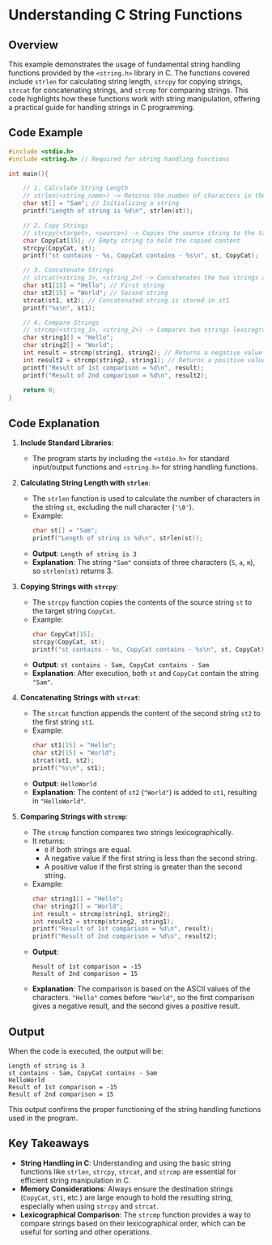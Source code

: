 # Understanding C String Functions

## Overview

This example demonstrates the usage of fundamental string handling functions provided by the `<string.h>` library in C. The functions covered include `strlen` for calculating string length, `strcpy` for copying strings, `strcat` for concatenating strings, and `strcmp` for comparing strings. This code highlights how these functions work with string manipulation, offering a practical guide for handling strings in C programming.

## Code Example

```c
#include <stdio.h> 
#include <string.h> // Required for string handling functions

int main(){

    // 1. Calculate String Length
    // strlen(<string_name>) -> Returns the number of characters in the string excluding the null character ('\0').
    char st[] = "Sam"; // Initializing a string
    printf("Length of string is %d\n", strlen(st)); 

    // 2. Copy Strings
    // strcpy(<target>, <source>) -> Copies the source string to the target string.
    char CopyCat[15]; // Empty string to hold the copied content
    strcpy(CopyCat, st); 
    printf("st contains - %s, CopyCat contains - %s\n", st, CopyCat);

    // 3. Concatenate Strings
    // strcat(<string_1>, <string_2>) -> Concatenates the two strings and stores the result in string_1.
    char st1[15] = "Hello"; // First string
    char st2[15] = "World"; // Second string
    strcat(st1, st2); // Concatenated string is stored in st1
    printf("%s\n", st1);

    // 4. Compare Strings
    // strcmp(<string_1>, <string_2>) -> Compares two strings lexicographically.
    char string1[] = "Hello";
    char string2[] = "World";
    int result = strcmp(string1, string2); // Returns a negative value if string1 < string2
    int result2 = strcmp(string2, string1); // Returns a positive value if string1 > string2
    printf("Result of 1st comparison = %d\n", result);
    printf("Result of 2nd comparison = %d\n", result2);
    
    return 0;
}
```

## Code Explanation

1. **Include Standard Libraries**:
   - The program starts by including the `<stdio.h>` for standard input/output functions and `<string.h>` for string handling functions.

2. **Calculating String Length with `strlen`**:
   - The `strlen` function is used to calculate the number of characters in the string `st`, excluding the null character (`'\0'`). 
   - Example:
     ```c
     char st[] = "Sam";
     printf("Length of string is %d\n", strlen(st)); 
     ```
   - **Output**: `Length of string is 3`
   - **Explanation**: The string `"Sam"` consists of three characters (`S`, `a`, `m`), so `strlen(st)` returns 3.

3. **Copying Strings with `strcpy`**:
   - The `strcpy` function copies the contents of the source string `st` to the target string `CopyCat`.
   - Example:
     ```c
     char CopyCat[15];
     strcpy(CopyCat, st); 
     printf("st contains - %s, CopyCat contains - %s\n", st, CopyCat);
     ```
   - **Output**: `st contains - Sam, CopyCat contains - Sam`
   - **Explanation**: After execution, both `st` and `CopyCat` contain the string `"Sam"`.

4. **Concatenating Strings with `strcat`**:
   - The `strcat` function appends the content of the second string `st2` to the first string `st1`.
   - Example:
     ```c
     char st1[15] = "Hello";
     char st2[15] = "World";
     strcat(st1, st2);
     printf("%s\n", st1);
     ```
   - **Output**: `HelloWorld`
   - **Explanation**: The content of `st2` (`"World"`) is added to `st1`, resulting in `"HelloWorld"`.

5. **Comparing Strings with `strcmp`**:
   - The `strcmp` function compares two strings lexicographically.
   - It returns:
     - `0` if both strings are equal.
     - A negative value if the first string is less than the second string.
     - A positive value if the first string is greater than the second string.
   - Example:
     ```c
     char string1[] = "Hello";
     char string2[] = "World";
     int result = strcmp(string1, string2);
     int result2 = strcmp(string2, string1);
     printf("Result of 1st comparison = %d\n", result);
     printf("Result of 2nd comparison = %d\n", result2);
     ```
   - **Output**:
     ```
     Result of 1st comparison = -15
     Result of 2nd comparison = 15
     ```
   - **Explanation**: The comparison is based on the ASCII values of the characters. `"Hello"` comes before `"World"`, so the first comparison gives a negative result, and the second gives a positive result.

## Output

When the code is executed, the output will be:

```
Length of string is 3
st contains - Sam, CopyCat contains - Sam
HelloWorld
Result of 1st comparison = -15
Result of 2nd comparison = 15
```

This output confirms the proper functioning of the string handling functions used in the program.

## Key Takeaways

- **String Handling in C**: Understanding and using the basic string functions like `strlen`, `strcpy`, `strcat`, and `strcmp` are essential for efficient string manipulation in C.
- **Memory Considerations**: Always ensure the destination strings (`CopyCat`, `st1`, etc.) are large enough to hold the resulting string, especially when using `strcpy` and `strcat`.
- **Lexicographical Comparison**: The `strcmp` function provides a way to compare strings based on their lexicographical order, which can be useful for sorting and other operations.